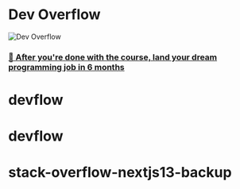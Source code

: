 # Dev Overflow

![Dev Overflow](https://i.ibb.co/x7FChRP/Thumbnail.jpg)

### [🚀 After you're done with the course, land your dream programming job in 6 months](https://jsmastery.pro/masterclass)
# devflow
# devflow
# stack-overflow-nextjs13-backup
